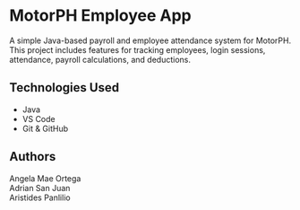 # MotorPH Employee App

A simple Java-based payroll and employee attendance system for MotorPH.  
This project includes features for tracking employees, login sessions, attendance, payroll calculations, and deductions.

## Technologies Used
- Java
- VS Code
- Git & GitHub

## Authors
  Angela Mae Ortega<br />
  Adrian San Juan<br />
  Aristides Panlilio<br />
